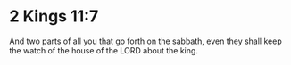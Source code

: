# 2 Kings 11:7

And two parts of all you that go forth on the sabbath, even they shall keep the watch of the house of the LORD about the king.